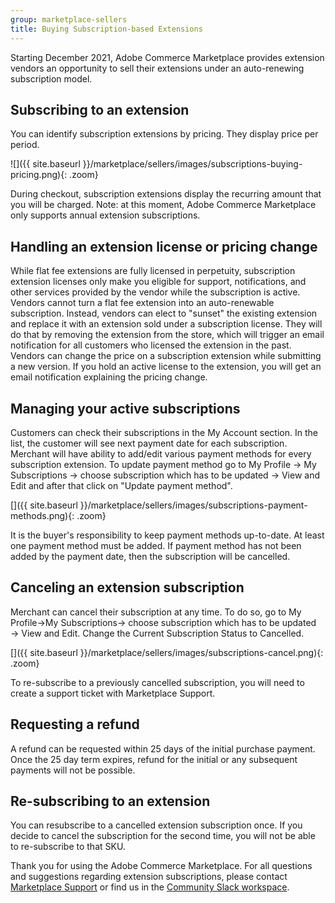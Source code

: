 ```yaml
---
group: marketplace-sellers
title: Buying Subscription-based Extensions
---
```


Starting December 2021, Adobe Commerce Marketplace provides extension vendors an opportunity to sell their extensions under an auto-renewing subscription model.

## Subscribing to an extension

You can identify subscription extensions by pricing. They display price per period.

![]({{ site.baseurl }}/marketplace/sellers/images/subscriptions-buying-pricing.png){: .zoom}

During checkout, subscription extensions display the recurring amount that you will be charged.
Note: at this moment, Adobe Commerce Marketplace only supports annual extension subscriptions.

## Handling an extension license or pricing change

While flat fee extensions are fully licensed in perpetuity, subscription extension licenses only make you eligible for support, notifications, and other services provided by the vendor while the subscription is active.
Vendors cannot turn a flat fee extension into an auto-renewable subscription.
Instead, vendors can elect to "sunset" the existing extension and replace it with an extension sold under a subscription license. They will do that by removing the extension from the store, which will trigger an email notification for all customers who licensed the extension in the past.
Vendors can change the price on a subscription extension while submitting a new version.
If you hold an active license to the extension, you will get an email notification explaining the pricing change.

## Managing your active subscriptions
Customers can check their subscriptions in the My Account section. In the list, the customer will see next payment date for each subscription. Merchant will have ability to add/edit various payment methods for every subscription extension. To update payment method go to My Profile → My Subscriptions → choose subscription which has to be updated → View and Edit and after that click on "Update payment method".

[]({{ site.baseurl }}/marketplace/sellers/images/subscriptions-payment-methods.png){: .zoom}

It is the buyer's responsibility to keep payment methods up-to-date. At least one payment method must be added. If payment method has not been added by the payment date, then the subscription will be cancelled.

## Canceling an extension subscription
Merchant can cancel their subscription at any time. To do so, go to My Profile→My Subscriptions→ choose subscription which has to be updated → View and Edit.  Change the Current Subscription Status to Cancelled.

[]({{ site.baseurl }}/marketplace/sellers/images/subscriptions-cancel.png){: .zoom}

To re-subscribe to a previously cancelled subscription, you will need to create a support ticket with Marketplace Support.

## Requesting a refund
A refund can be requested within 25 days of the initial purchase payment. Once the 25 day term expires, refund for the initial or any subsequent payments will not be possible.

## Re-subscribing to an extension
You can resubscribe to a cancelled extension subscription once. If you decide to cancel the subscription for the second time, you will not be able to re-subscribe to that SKU.

Thank you for using the Adobe Commerce Marketplace. For all questions and suggestions regarding extension subscriptions, please contact [Marketplace Support](https://marketplacesupport.magento.com) or find us in the [Community Slack workspace](https://opensource.magento.com/slack).